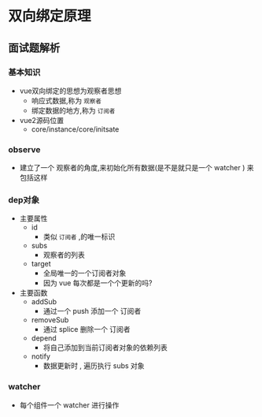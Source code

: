 # 双向绑定原理

## 面试题解析

### 基本知识
- vue双向绑定的思想为观察者思想
  - 响应式数据,称为 `观察者`
  - 绑定数据的地方,称为 `订阅者` 
- vue2源码位置
  - core/instance/core/initsate 

### observe
- 建立了一个 观察者的角度,来初始化所有数据(是不是就只是一个 watcher ) 来包括这样

### dep对象
  - 主要属性
    - id
      - 类似 `订阅者` ,的唯一标识 
    - subs
      - 观察者的列表
    - target
      - 全局唯一的一个订阅者对象
      - 因为 vue 每次都是一个个更新的吗?
  - 主要函数
    - addSub
      - 通过一个 push 添加一个 订阅者
    - removeSub
      - 通过 splice 删除一个 订阅者
    - depend
      - 将自己添加到当前订阅者对象的依赖列表 
    - notify
      - 数据更新时 , 遍历执行 subs 对象

### watcher
- 每个组件一个 watcher 进行操作 